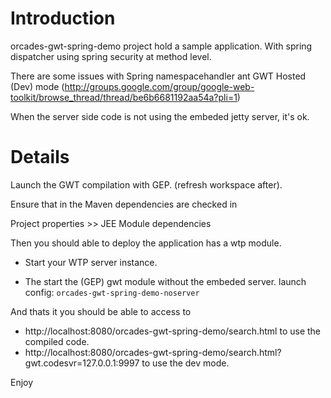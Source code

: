 # Introduction #

orcades-gwt-spring-demo project hold a sample application.
With spring dispatcher using spring security at method level.


There are some issues with Spring namespacehandler ant GWT Hosted (Dev) mode (http://groups.google.com/group/google-web-toolkit/browse_thread/thread/be6b6681192aa54a?pli=1)


When the server side code is not using the embeded jetty server, it's ok.


# Details #

Launch the GWT compilation with GEP. (refresh workspace after).

Ensure that in the Maven dependencies are checked in

Project properties >> JEE Module dependencies

Then you should able to deploy the application has a wtp module.

  * Start your WTP server instance.

  * The start the (GEP) gwt module without the embeded server.
launch config: `orcades-gwt-spring-demo-noserver`

And thats it you should be able to access to
  * http://localhost:8080/orcades-gwt-spring-demo/search.html to use the compiled code.
  * http://localhost:8080/orcades-gwt-spring-demo/search.html?gwt.codesvr=127.0.0.1:9997 to use the dev mode.


Enjoy